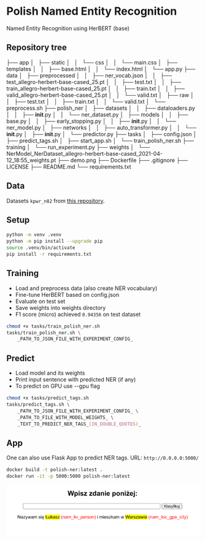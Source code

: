 # Polish Named Entity Recognition

Named Entity Recognition using HerBERT (base)

## Repository tree

├── app
│   ├── static
│   │   └── css
│   │       └── main.css
│   ├── templates
│   │   ├── base.html
│   │   └── index.html
│   └── app.py
├── data
│   ├── preprocessed
│   │   ├── ner_vocab.json
│   │   ├── test_allegro-herbert-base-cased_25.pt
│   │   ├── test.txt
│   │   ├── train_allegro-herbert-base-cased_25.pt
│   │   ├── train.txt
│   │   ├── valid_allegro-herbert-base-cased_25.pt
│   │   └── valid.txt
│   ├── raw
│   │   ├── test.txt
│   │   ├── train.txt
│   │   └── valid.txt
│   └── preprocess.sh
├── polish_ner
│   ├── datasets
│   │   ├── dataloaders.py
│   │   ├── __init__.py
│   │   └── ner_dataset.py
│   ├── models
│   │   ├── base.py
│   │   ├── early_stopping.py
│   │   ├── __init__.py
│   │   └── ner_model.py
│   ├── networks
│   │   ├── auto_transformer.py
│   │   └── __init__.py
│   ├── __init__.py
│   └── predictor.py
├── tasks
│   ├── config.json
│   ├── predict_tags.sh
│   ├── start_app.sh
│   └── train_polish_ner.sh
├── training
│   └── run_experiment.py
├── weights
│   └── NerModel_NerDataset_allegro-herbert-base-cased_2021-04-12_18:55_weights.pt
├── demo.png
├── Dockerfile
├── .gitignore
├── LICENSE
├── README.md
└── requirements.txt

## Data

Datasets `kpwr_n82` from [this repository](https://github.com/mczuk/xlm-roberta-ner/).

## Setup
```zsh
python -m venv .venv
python -m pip install --upgrade pip
source .venv/bin/activate
pip install -r requirements.txt
```
## Training

* Load and preprocess data (also create NER vocabulary)
* Fine-tune HerBERT based on config.json
* Evaluate on test set
* Save weights into weights directory
* F1 score (micro) achieved `0.94356` on test dataset
``` zsh
chmod +x tasks/train_polish_ner.sh
tasks/train_polish_ner.sh \
    _PATH_TO_JSON_FILE_WITH_EXPERIMENT_CONFIG_
```

## Predict
* Load model and its weights
* Print input sentence with predicted NER (if any)
* To predict on GPU use --gpu flag
```zsh
chmod +x tasks/predict_tags.sh
tasks/predict_tags.sh \
    _PATH_TO_JSON_FILE_WITH_EXPERIMENT_CONFIG_ \
    _PATH_TO_FILE_WITH_MODEL_WEIGHTS_ \
    _TEXT_TO_PREDICT_NER_TAGS_(IN_DOUBLE_QUOTES)_
```


## App

One can also use Flask App to predict NER tags.
URL: `http://0.0.0.0:5000/`
```zsh
docker build -t polish-ner:latest .
docker run -it -p 5000:5000 polish-ner:latest
```
![image](demo.png)
